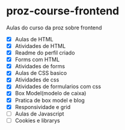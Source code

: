 # proz-course-frontend
Aulas do curso da proz sobre frontend
- [x] Aulas de HTML
- [x] Atividades de HTML
- [x] Readme do perfil criado
- [x] Forms com HTML
- [x] Atividades de forms 
- [x] Aulas de CSS basico
- [x] Atividades de css
- [x] Atividades de formularios com css  
- [x] Box Model(modelo de caixa)
- [x] Pratica de box model e blog
- [x] Responsividade e grid
- [ ] Aulas de Javascript
- [ ] Cookies e librarys
